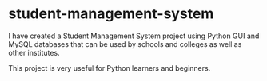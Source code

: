 # student-management-system
I have created a Student Management System project using Python GUI and MySQL databases that can be used by schools and colleges as well as other institutes.

This project is very useful for Python learners and beginners.
